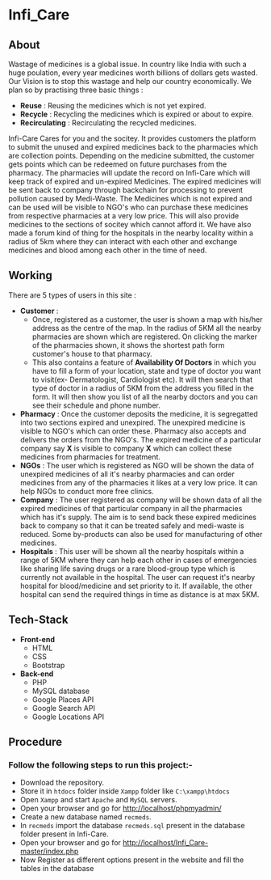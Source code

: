 # Infi_Care

## About

Wastage of medicines is a global issue. In country like India with such a huge poulation, every year medicines worth billions of dollars gets wasted. Our Vision is to stop this wastage and help our country economically. We plan so by practising three basic things : 
  - **Reuse** : Reusing the medicines which is not yet expired.
  - **Recycle** : Recycling the medicines which is expired or about to expire.
  - **Recirculating** : Recirculating the recycled medicines.

Infi-Care Cares for you and the socitey. It provides customers the platform to submit the unused and expired medicines back to the pharmacies which are collection points. Depending on the medicine submitted, the customer gets points which can be redeemed on future purchases from the pharmacy. The pharmacies will update the record on Infi-Care which will keep track of expired and un-expired Medicines. The expired medicines will be sent back to company through backchain for processing to prevent pollution caused by Medi-Waste. The Medicines which is not expired and can be used will be visible to NGO's who can purchase these medicines from respective pharmacies at a very low price. This will also provide medicines to the sections of socitey which cannot afford it. We have also made a forum kind of thing for the hospitals in the nearby locality within a radius of 5km where they can interact with each other and exchange medicines and blood among each other in the time of need.

## Working

There are 5 types of users in this site :

 - **Customer** :
    * Once, registered as a customer, the user is shown a map with his/her address as the centre of the map. In the radius of 5KM all the nearby pharmacies are    shown which are registered. On clicking the marker of the pharmacies shown, it shows the shortest path form customer's house to that pharmacy. 
    * This also contains a feature of **Availability Of Doctors** in which you have to fill a form of your location, state and type of doctor you want to visit(ex- Dermatologist, Cardiologist etc). It will then search that type of doctor in a radius of 5KM from the address you filled in the form. It will then show you list of all the nearby doctors and you can see their schedule and phone number.
 - **Pharmacy** : Once the customer deposits the medicine, it is segregatted into two sections expired and unexpired. The unexpired medicine is visible to NGO's which can order these. Pharmacy also accepts and delivers the orders from the NGO's. The expired medicine of a particular company say **X** is visible to company **X** which can collect these medicines from pharmacies for treatment.
 - **NGOs** : The user which is registered as NGO will be shown the data of unexpired medicines of all it's nearby pharmacies and can order medicines from any of the pharmacies it likes at a very low price. It can help NGOs to conduct more free clinics.
 - **Company** : The user registered as company will be shown data of all the expired medicines of that particular company in all the pharmacies which has it's supply. The aim is to send back these expired medicines back to company so that it can be treated safely and medi-waste is reduced. Some by-products can also be used for manufacturing of other medicines.
 - **Hospitals** : This user will be shown all the nearby hospitals within a range of 5KM where they can help each other in cases of emergencies like sharing life saving drugs or a rare blood-group type which is currently not available in the hospital. The user can request it's nearby hospital for blood/medicine and set priority to it. If available, the other hospital can send the required things in time as distance is at max 5KM.
 
 
## Tech-Stack

- **Front-end**
  * HTML
  * CSS
  * Bootstrap
 - **Back-end**
    * PHP
    * MySQL database
    * Google Places API
    * Google Search API
    * Google Locations API
  


## Procedure

### Follow the following steps to run this project:-

  - Download the repository.
  - Store it in `htdocs` folder inside `Xampp` folder like `C:\xampp\htdocs`
  - Open `Xampp` and start `Apache` and `MySQL` servers.
  - Open your browser and go for [http://localhost/phpmyadmin/]()
  - Create a new database named `recmeds`.
  - In `recmeds` import the database `recmeds.sql` present in the database folder present in Infi-Care.
  - Open your browser and go for [http://localhost/Infi_Care-master/index.php]()
  - Now Register as different options present in the website and fill the tables in the database
